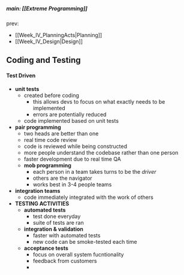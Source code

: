 ##### main: [[Extreme Programming]]
prev: 
- [[Week_IV_PlanningActs|Planning]]
- [[Week_IV_Design|Design]]

## Coding and Testing

#### Test Driven
- **unit tests**
	- created before coding
		- this allows devs to focus on what exactly needs to be implemented
		- errors are potentially reduced
	- code implemented based on unit tests
- **pair programming**
	- two heads are better than one
	- real time code review
	- code is reviewed while being constructed
	- more people understand the codebase rather than one person
	- faster development due to real time QA
	- **mob programming**
		- each person in a team takes turns to be the *driver*
		- others are the navigator
		- works best in 3-4 people teams
- **integration teams**
	- code immediately integrated with the work of others
- **TESTING ACTIVITIES**
	- **automated tests**
		- test done everyday
		- suite of tests are ran
	- **integration & validation**
		- faster with automated tests
		- new code can be smoke-tested each time
	- **acceptance tests**
		- focus on overall system fucntionality
		- feedback from customers
		- 